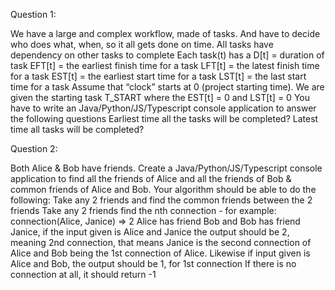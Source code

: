 Question 1:

We have a large and complex workflow, made of tasks. And
have to decide who does what, when, so it all gets done on time.
All tasks have dependency on other tasks to complete
Each task(t) has a
D[t] = duration of task
EFT[t] = the earliest finish time for a task
LFT[t] = the latest finish time for a task
EST[t] = the earliest start time for a task
LST[t] = the last start time for a task
Assume
that “clock” starts at 0 (project starting time).
We are given the starting task T_START where the EST[t] = 0 and LST[t] = 0
You have to write an Java/Python/JS/Typescript console application to answer the following questions
Earliest time all the tasks will be completed?
Latest time all tasks will be completed?

Question 2:

Both Alice & Bob have friends. Create a Java/Python/JS/Typescript console application to find all the friends of Alice and all the friends of Bob & common friends of Alice and Bob.
Your algorithm should be able to do the following:
Take any 2 friends and find the common friends between the 2 friends
Take any 2 friends find the nth connection - for example: connection(Alice, Janice) => 2
Alice has friend Bob and Bob has friend Janice, if the input given is Alice and Janice the output should be 2, meaning 2nd connection, that means Janice is the second connection of Alice and Bob being the 1st connection of Alice.
Likewise if input given is Alice and Bob, the output should be 1, for 1st connection
If there is no connection at all, it should return -1



